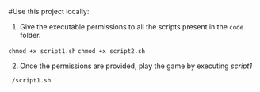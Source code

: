 #Use this project locally:

1. Give the executable permissions to all the scripts present in the `code` folder.

`chmod +x script1.sh`
`chmod +x script2.sh`

2. Once the permissions are provided, play the game by executing *script1*

`./script1.sh`